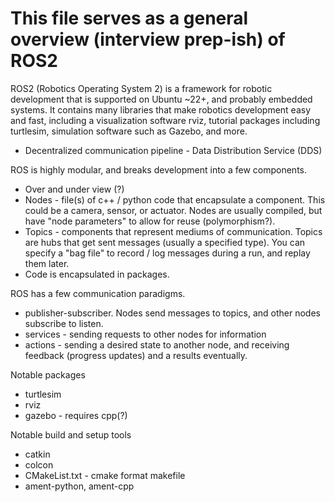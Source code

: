 # This file serves as a general overview (interview prep-ish) of ROS2

ROS2 (Robotics Operating System 2) is a framework for robotic development that is supported on Ubuntu ~22+, and probably embedded systems. It contains many libraries that make robotics development easy and fast, including a visualization software rviz, tutorial packages including turtlesim, simulation software such as Gazebo, and more.
 - Decentralized communication pipeline - Data Distribution Service (DDS)

ROS is highly modular, and breaks development into a few components.
 - Over and under view (?)
 - Nodes - file(s) of c++ / python code that encapsulate a component. This could be a camera, sensor, or actuator. Nodes are usually compiled, but have "node parameters" to allow for reuse (polymorphism?).
 - Topics - components that represent mediums of communication. Topics are hubs that get sent messages (usually a specified type). You can specify a "bag file" to record / log messages during a run, and replay them later.
 - Code is encapsulated in packages.

ROS has a few communication paradigms.
 - publisher-subscriber. Nodes send messages to topics, and other nodes subscribe to listen.
 - services - sending requests to other nodes for information
 - actions - sending a desired state to another node, and receiving feedback (progress updates) and a results eventually.


Notable packages
 - turtlesim
 - rviz
 - gazebo - requires cpp(?)

Notable build and setup tools
 - catkin
 - colcon
 - CMakeList.txt - cmake format makefile
 - ament-python, ament-cpp